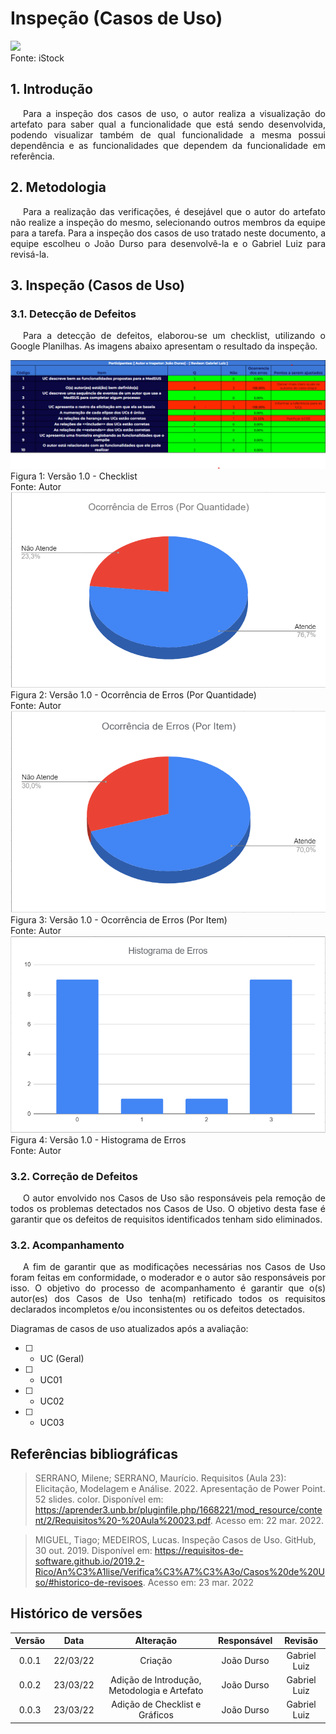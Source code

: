 # Inspeção (Casos de Uso)

<div class="container">
    <div class="row">
        <div class="col">
            <img src="https://raw.githubusercontent.com/Requisitos-de-Software/2021.2-MedSUS/main/docs/assets/inspector_image">
            <figcaption>Fonte: iStock</figcaption>
        </div>
    </div>
</div>

## 1. Introdução

<p style="text-indent: 20px; text-align: justify">
Para a inspeção dos casos de uso, o autor realiza a visualização do artefato para saber qual a funcionalidade que está sendo desenvolvida, podendo visualizar também de qual funcionalidade a mesma possui dependência e as funcionalidades que dependem da funcionalidade em referência.
</p>

## 2. Metodologia

<p style="text-indent: 20px; text-align: justify">
Para a realização das verificações, é desejável que o autor do artefato não realize a inspeção do mesmo, selecionando outros membros da equipe para a tarefa. Para a inspeção dos casos de uso tratado neste documento, a equipe escolheu o João Durso para desenvolvê-la e o Gabriel Luiz para revisá-la.
</p>

## 3. Inspeção (Casos de Uso)

### 3.1. Detecção de Defeitos

<p style="text-indent: 20px; text-align: justify">
Para a detecção de defeitos, elaborou-se um checklist, utilizando o Google Planilhas. As imagens abaixo apresentam o resultado da inspeção.
</p>

<div class="container">
    <div class="row">
        <div class="col">
            <img src="https://raw.githubusercontent.com/Requisitos-de-Software/2021.2-MedSUS/main/docs/assets/verification/usecase/checklist.png">
            <figcaption>Figura 1: Versão 1.0 - Checklist</figcaption>
            <figcaption>Fonte: Autor</figcaption>
        </div>
    </div>
</div>

<div class="container">
    <div class="row">
        <div class="col">
            <img src="https://raw.githubusercontent.com/Requisitos-de-Software/2021.2-MedSUS/main/docs/assets/verification/usecase/grafico_quantidade.png">
            <figcaption>Figura 2: Versão 1.0 - Ocorrência de Erros (Por Quantidade)</figcaption>
            <figcaption>Fonte: Autor</figcaption>
        </div>
    </div>
</div>

<div class="container">
    <div class="row">
        <div class="col">
            <img src="https://raw.githubusercontent.com/Requisitos-de-Software/2021.2-MedSUS/main/docs/assets/verification/usecase/grafico_item.png">
            <figcaption>Figura 3: Versão 1.0 - Ocorrência de Erros (Por Item)</figcaption>
            <figcaption>Fonte: Autor</figcaption>
        </div>
    </div>
</div>

<div class="container">
    <div class="row">
        <div class="col">
            <img src="https://raw.githubusercontent.com/Requisitos-de-Software/2021.2-MedSUS/main/docs/assets/verification/usecase/histograma.png">
            <figcaption>Figura 4: Versão 1.0 - Histograma de Erros</figcaption>
            <figcaption>Fonte: Autor</figcaption>
        </div>
    </div>
</div>

### 3.2. Correção de Defeitos

<p style="text-indent: 20px; text-align: justify">
O autor envolvido nos Casos de Uso são responsáveis pela remoção de todos os problemas detectados nos Casos de Uso. O objetivo desta fase é garantir que os defeitos de requisitos identificados tenham sido eliminados.
</p>

### 3.2. Acompanhamento

<p style="text-indent: 20px; text-align: justify">
A fim de garantir que as modificações necessárias nos Casos de Uso foram feitas em conformidade, o moderador e o autor são responsáveis por isso. O objetivo do processo de acompanhamento é garantir que o(s) autor(es) dos Casos de Uso tenha(m) retificado todos os requisitos declarados incompletos e/ou inconsistentes ou os defeitos detectados.

Diagramas de casos de uso atualizados após a avaliação:

</p>

- [ ] - UC (Geral)
- [ ] - UC01
- [ ] - UC02
- [ ] - UC03

## Referências bibliográficas

> SERRANO, Milene; SERRANO, Maurício. Requisitos (Aula 23): Elicitação, Modelagem e Análise. 2022. Apresentação de Power Point. 52 slides. color. Disponível em: https://aprender3.unb.br/pluginfile.php/1668221/mod_resource/content/2/Requisitos%20-%20Aula%20023.pdf. Acesso em: 22 mar. 2022.

> MIGUEL, Tiago; MEDEIROS, Lucas. Inspeção Casos de Uso. GitHub, 30 out. 2019. Disponível em: https://requisitos-de-software.github.io/2019.2-Rico/An%C3%A1lise/Verifica%C3%A7%C3%A3o/Casos%20de%20Uso/#historico-de-revisoes. Acesso em: 23 mar. 2022

## Histórico de versões

| Versão |   Data   |                  Alteração                   | Responsável |   Revisão    |
| :----: | :------: | :------------------------------------------: | :---------: | :----------: |
| 0.0.1  | 22/03/22 |                   Criação                    | João Durso  | Gabriel Luiz |
| 0.0.2  | 23/03/22 | Adição de Introdução, Metodologia e Artefato | João Durso  | Gabriel Luiz |
| 0.0.3  | 23/03/22 |        Adição de Checklist e Gráficos        | João Durso  | Gabriel Luiz |

